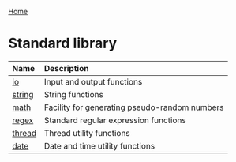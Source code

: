 [Home](https://github.com/puckowski/concert7/blob/master/)

# Standard library

|Name                                                                               |Description                                   |
|:----------------------------------------------------------------------------------|:---------------------------------------------|
|[io](https://github.com/puckowski/concert7/blob/master/standard_library/io_library.md)         |Input and output functions                    |
|[string](https://github.com/puckowski/concert7/blob/master/standard_library/string_library.md) |String functions                              |
|[math](https://github.com/puckowski/concert7/blob/master/standard_library/math_library.md)     |Facility for generating pseudo-random numbers |
|[regex](https://github.com/puckowski/concert7/blob/master/standard_library/regex_library.md)     |Standard regular expression functions |
|[thread](https://github.com/puckowski/concert7/blob/master/standard_library/thread_library.md)     |Thread utility functions |
|[date](https://github.com/puckowski/concert7/blob/master/standard_library/date_library.md)     |Date and time utility functions |
